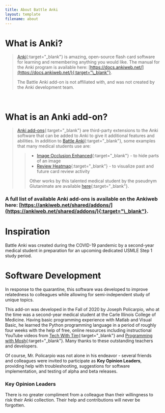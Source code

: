 ```yaml
---
title: About Battle Anki
layout: template
filename: about
---
```


# What is Anki?

>[Anki](https://apps.ankiweb.net/){:target="\_blank"} is amazing, open-source flash card software for learning and remembering anything you
>would like. The manual for the Anki program is available here: [https://docs.ankiweb.net/](https://docs.ankiweb.net/){:target="\_blank"}.
>
>The Battle Anki add-on is not affiliated with, and was not created by the Anki development team.

<br>

# What is an Anki add-on?

>[Anki add-ons](https://docs.ankiweb.net/addons.html?highlight=add#add-ons){:target="\_blank"} are third-party extensions to the Anki software
>that can be added to Anki to give it additional features and abilities. In addition to
>[Battle Anki](https://ankiweb.net/shared/info/613520216){:target="\_blank"}, some examples that many medical students use are:
>>- [Image Occlusion Enhanced](https://ankiweb.net/shared/info/1111933094){:target="\_blank"} - to hide parts of an image
>>- [Review Heatmap](https://ankiweb.net/shared/info/1771074083){:target="\_blank"} - to visualize past and future card review activity
>>
>> Other works by this talented medical student by the pseudnym Glutanimate are available
>> [here](https://glutanimate.com/projects/#anki-addons){:target="\_blank"}.

### A full list of available Anki add-ons is available on the Ankiweb here: [https://ankiweb.net/shared/addons/](https://ankiweb.net/shared/addons/){:target="\_blank"}.

# Inspiration

 Battle Anki was created during the COVID-19 pandemic by a second-year medical student in preparation for an upcoming
 dedicated USMLE Step 1 study period. 

# Software Development
 
 In response to the quarantine, this software was developed to improve relatedness to colleagues while allowing for
 semi-independent study of unique topics.
 
 This add-on was developed in the Fall of 2020 by Joseph Policarpio, who at the time was a second-year medical student
 at the Carle Illinois College of Medicine. Having basic programming experience with Matlab and Visual Basic, he 
 learned the Python programming language in a period of roughly four weeks with the help of free, online resources 
 including instructional YouTube videos from [Tech With Tim](https://www.youtube.com/c/TechWithTim){:target="\_blank"} and [Programming
 with Mosh](https://www.youtube.com/c/programmingwithmosh){:target="\_blank"}. Many thanks to these outstanding teachers and developers.
 
 Of course, Mr. Policarpio was not alone in his endeavor - several friends and colleagues were invited to participate
 as **Key Opinion Leaders**, providing help with troubleshooting, suggestions for software implementation, and testing
 of alpha and beta releases.
 
 ### Key Opinion Leaders
 
 There is no greater compliment from a colleague than their willingness to risk their Anki collection. Their help and
 contributions will never be forgotten.
 
 
 


